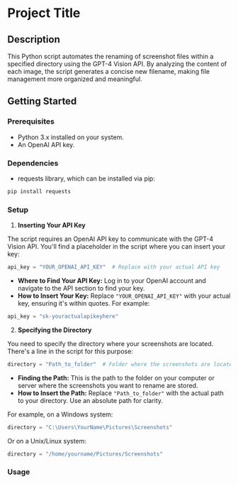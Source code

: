 
# Project Title

## Description

This Python script automates the renaming of screenshot files within a specified directory using the GPT-4 Vision API. By analyzing the content of each image, the script generates a concise new filename, making file management more organized and meaningful.

## Getting Started

### Prerequisites

- Python 3.x installed on your system.
- An OpenAI API key.

### Dependencies

- requests library, which can be installed via pip:

```bash
pip install requests
```

### Setup

1. **Inserting Your API Key**

The script requires an OpenAI API key to communicate with the GPT-4 Vision API. You'll find a placeholder in the script where you can insert your key:

```python
api_key = "YOUR_OPENAI_API_KEY"  # Replace with your actual API key
```

- **Where to Find Your API Key:** Log in to your OpenAI account and navigate to the API section to find your key.
- **How to Insert Your Key:** Replace `"YOUR_OPENAI_API_KEY"` with your actual key, ensuring it's within quotes. For example:

```python
api_key = "sk-youractualapikeyhere"
```

2. **Specifying the Directory**

You need to specify the directory where your screenshots are located. There's a line in the script for this purpose:

```python
directory = "Path_to_folder"  # Folder where the screenshots are located
```

- **Finding the Path:** This is the path to the folder on your computer or server where the screenshots you want to rename are stored.
- **How to Insert the Path:** Replace `"Path_to_folder"` with the actual path to your directory. Use an absolute path for clarity.

For example, on a Windows system:

```python
directory = "C:\Users\YourName\Pictures\Screenshots"
```

Or on a Unix/Linux system:

```python
directory = "/home/yourname/Pictures/Screenshots"
```

### Usage

